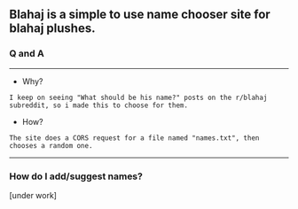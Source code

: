 ## Blahaj is a simple to use name chooser site for blahaj plushes.

### Q and A
---
- Why?

`I keep on seeing "What should be his name?" posts on the r/blahaj subreddit, so i made this to choose for them.`

- How?

`The site does a CORS request for a file named "names.txt", then chooses a random one.`

---

### How do I add/suggest names?

[under work]
